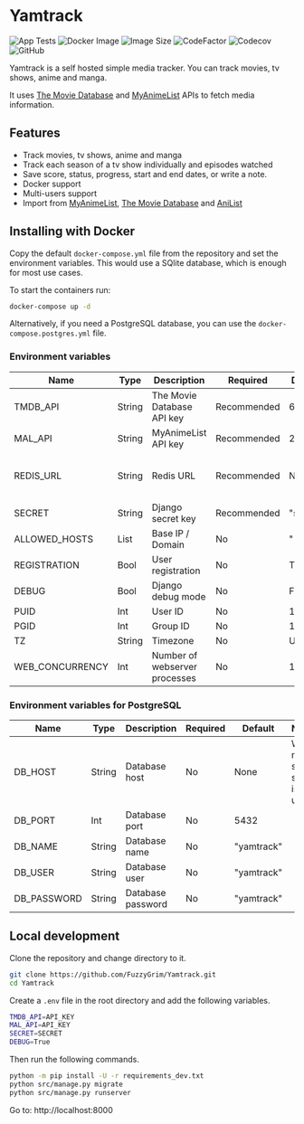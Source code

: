 # Yamtrack

![App Tests](https://github.com/FuzzyGrim/Yamtrack/actions/workflows/app-tests.yml/badge.svg)
![Docker Image](https://github.com/FuzzyGrim/Yamtrack/actions/workflows/docker-image.yml/badge.svg)
![Image Size](https://ghcr-badge.egpl.dev/fuzzygrim/yamtrack/size)
![CodeFactor](https://www.codefactor.io/repository/github/fuzzygrim/yamtrack/badge)
![Codecov](https://codecov.io/github/FuzzyGrim/Yamtrack/branch/dev/graph/badge.svg?token=PWUG660120)
![GitHub](https://img.shields.io/badge/license-GPL--3.0-blue)

Yamtrack is a self hosted simple media tracker. You can track movies, tv shows, anime and manga.

It uses [The Movie Database](https://www.themoviedb.org/) and [MyAnimeList](https://myanimelist.net/) APIs to fetch media information.

## Features

- Track movies, tv shows, anime and manga
- Track each season of a tv show individually and episodes watched
- Save score, status, progress, start and end dates, or write a note.
- Docker support
- Multi-users support
- Import from [MyAnimeList](https://myanimelist.net/), [The Movie Database](https://www.themoviedb.org/) and [AniList](https://anilist.co/)

## Installing with Docker

Copy the default `docker-compose.yml` file from the repository and set the environment variables. This would use a SQlite database, which is enough for most use cases.

To start the containers run:

```bash
docker-compose up -d
```

Alternatively, if you need a PostgreSQL database, you can use the `docker-compose.postgres.yml` file.

### Environment variables

| Name            | Type   | Description                   | Required    | Default  | Notes                                                                                               |
| --------------- | ------ | ----------------------------- | ----------- | -------- | --------------------------------------------------------------------------------------------------- |
| TMDB_API        | String | The Movie Database API key    | Recommended | 61...f60 | Required for movies and tv shows                                                                    |
| MAL_API         | String | MyAnimeList API key           | Recommended | 25...691 | Required for anime and manga                                                                        |
| REDIS_URL       | String | Redis URL                     | Recommended | None     | Redis is recommended for better performance                                                         |
| SECRET          | String | Django secret key             | Recommended | "secret" | [SECRET_KEY](https://docs.djangoproject.com/en/stable/ref/settings/#secret-key)                     |
| ALLOWED_HOSTS   | List   | Base IP / Domain              | No          | "\*"     | [ALLOWED_HOSTS](https://docs.djangoproject.com/en/stable/ref/settings/#allowed-hosts)               |
| REGISTRATION    | Bool   | User registration             | No          | True     |                                                                                                     |
| DEBUG           | Bool   | Django debug mode             | No          | False    |                                                                                                     |
| PUID            | Int    | User ID                       | No          | 1000     |                                                                                                     |
| PGID            | Int    | Group ID                      | No          | 1000     |                                                                                                     |
| TZ              | String | Timezone                      | No          | UTC      |                                                                                                     |
| WEB_CONCURRENCY | Int    | Number of webserver processes | No          | 1        | [(2 x num cores) + 1](https://docs.gunicorn.org/en/latest/design.html#how-many-workers) recommended |

### Environment variables for PostgreSQL

| Name        | Type   | Description       | Required | Default    | Notes                        |
| ----------- | ------ | ----------------- | -------- | ---------- | ---------------------------- |
| DB_HOST     | String | Database host     | No       | None       | When not set, sqlite is used |
| DB_PORT     | Int    | Database port     | No       | 5432       |                              |
| DB_NAME     | String | Database name     | No       | "yamtrack" |                              |
| DB_USER     | String | Database user     | No       | "yamtrack" |                              |
| DB_PASSWORD | String | Database password | No       | "yamtrack" |                              |

## Local development

Clone the repository and change directory to it.

```bash
git clone https://github.com/FuzzyGrim/Yamtrack.git
cd Yamtrack
```

Create a `.env` file in the root directory and add the following variables.

```bash
TMDB_API=API_KEY
MAL_API=API_KEY
SECRET=SECRET
DEBUG=True
```

Then run the following commands.

```bash
python -m pip install -U -r requirements_dev.txt
python src/manage.py migrate
python src/manage.py runserver
```

Go to: http://localhost:8000
